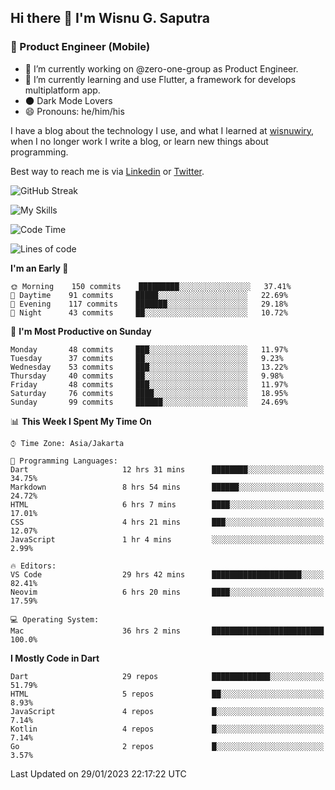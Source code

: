 ## Hi there 👋 I'm Wisnu G. Saputra

### :mobile_phone_off: Product Engineer (Mobile)

- 🔭 I’m currently working on @zero-one-group as Product Engineer.
- 🌱 I’m currently learning and use Flutter, a framework for develops multiplatform app.
- 🌑 Dark Mode Lovers
- 😄 Pronouns: he/him/his

I have a blog about the technology I use, and what I learned at [wisnuwiry](https://wisnuwiry.space/), when I no longer work I write a blog, or learn new things about programming.

Best way to reach me is via [Linkedin](https://www.linkedin.com/in/wisnu-saputra/) or [Twitter](https://twitter.com/wisnuwiry).

![GitHub Streak](https://streak-stats.demolab.com?user=wisnuwiry&theme=dark&hide_border=true)

![My Skills](https://skillicons.dev/icons?i=dart,flutter,kotlin,swift,js,css,neovim,git,linux&perline=5)

<!--START_SECTION:waka-->
![Code Time](http://img.shields.io/badge/Code%20Time-143%20hrs%2055%20mins-blue)

![Lines of code](https://img.shields.io/badge/From%20Hello%20World%20I%27ve%20Written-541%20Thousand%20lines%20of%20code-blue)

**I'm an Early 🐤** 

```text
🌞 Morning    150 commits    █████████░░░░░░░░░░░░░░░░   37.41% 
🌆 Daytime    91 commits     █████░░░░░░░░░░░░░░░░░░░░   22.69% 
🌃 Evening    117 commits    ███████░░░░░░░░░░░░░░░░░░   29.18% 
🌙 Night      43 commits     ██░░░░░░░░░░░░░░░░░░░░░░░   10.72%

```
📅 **I'm Most Productive on Sunday** 

```text
Monday       48 commits     ███░░░░░░░░░░░░░░░░░░░░░░   11.97% 
Tuesday      37 commits     ██░░░░░░░░░░░░░░░░░░░░░░░   9.23% 
Wednesday    53 commits     ███░░░░░░░░░░░░░░░░░░░░░░   13.22% 
Thursday     40 commits     ██░░░░░░░░░░░░░░░░░░░░░░░   9.98% 
Friday       48 commits     ███░░░░░░░░░░░░░░░░░░░░░░   11.97% 
Saturday     76 commits     ████░░░░░░░░░░░░░░░░░░░░░   18.95% 
Sunday       99 commits     ██████░░░░░░░░░░░░░░░░░░░   24.69%

```


📊 **This Week I Spent My Time On** 

```text
⌚︎ Time Zone: Asia/Jakarta

💬 Programming Languages: 
Dart                     12 hrs 31 mins      ████████░░░░░░░░░░░░░░░░░   34.75% 
Markdown                 8 hrs 54 mins       ██████░░░░░░░░░░░░░░░░░░░   24.72% 
HTML                     6 hrs 7 mins        ████░░░░░░░░░░░░░░░░░░░░░   17.01% 
CSS                      4 hrs 21 mins       ███░░░░░░░░░░░░░░░░░░░░░░   12.07% 
JavaScript               1 hr 4 mins         ░░░░░░░░░░░░░░░░░░░░░░░░░   2.99%

🔥 Editors: 
VS Code                  29 hrs 42 mins      ████████████████████░░░░░   82.41% 
Neovim                   6 hrs 20 mins       ████░░░░░░░░░░░░░░░░░░░░░   17.59%

💻 Operating System: 
Mac                      36 hrs 2 mins       █████████████████████████   100.0%

```

**I Mostly Code in Dart** 

```text
Dart                     29 repos            █████████████░░░░░░░░░░░░   51.79% 
HTML                     5 repos             ██░░░░░░░░░░░░░░░░░░░░░░░   8.93% 
JavaScript               4 repos             █░░░░░░░░░░░░░░░░░░░░░░░░   7.14% 
Kotlin                   4 repos             █░░░░░░░░░░░░░░░░░░░░░░░░   7.14% 
Go                       2 repos             █░░░░░░░░░░░░░░░░░░░░░░░░   3.57%

```



 Last Updated on 29/01/2023 22:17:22 UTC
<!--END_SECTION:waka-->
